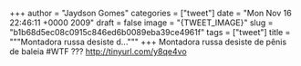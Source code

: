 
+++
author = "Jaydson Gomes"
categories = ["tweet"]
date = "Mon Nov 16 22:46:11 +0000 2009"
draft = false
image = "{TWEET_IMAGE}"
slug = "b1b68d5ec08c0915c846ed6b0089eba39ce4961f"
tags = ["tweet"]
title = """Montadora russa desiste d..."""
+++
Montadora russa desiste de pênis de baleia #WTF ??? http://tinyurl.com/y8qe4vo
